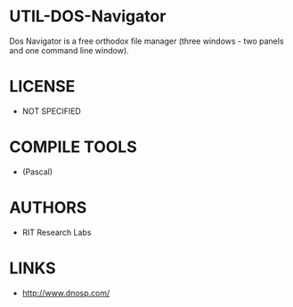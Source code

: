 UTIL-DOS-Navigator
==================

Dos Navigator is a free orthodox file manager (three windows - two panels and one command line window).

LICENSE
========
- NOT SPECIFIED

COMPILE TOOLS
==============
- (Pascal)

AUTHORS
=============
- RIT Research Labs

LINKS
=============
- http://www.dnosp.com/